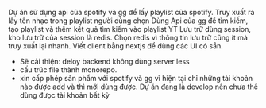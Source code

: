 Dự án sử dụng api của spotify và gg để lấy playlist của spotify. Truy xuất ra lấy tên nhạc trong playlist người dùng chọn 
Dùng Api của gg để tìm kiếm, tạo playlist và thêm kết quả tìm kiếm vào playlist YT 
Lưu trữ dùng session, kho lưu trữ của session là redis. Chọn redis vì thông tin lưu trữ cũng ít mà truy xuất lại nhanh.
Viết client bằng nextjs để dùng các UI có sẵn. 

- Sẽ cải thiện: deloy backend không dùng server less 
- cấu trúc file thành monorepo. 
- xin cấp phép sản phẩm với spotify và gg vì hiện tại chỉ những tài khoản nào được add và thì mới dùng được. Dự án đang là develop nên chưa thể dùng đưọc tài khoản bất kỳ 